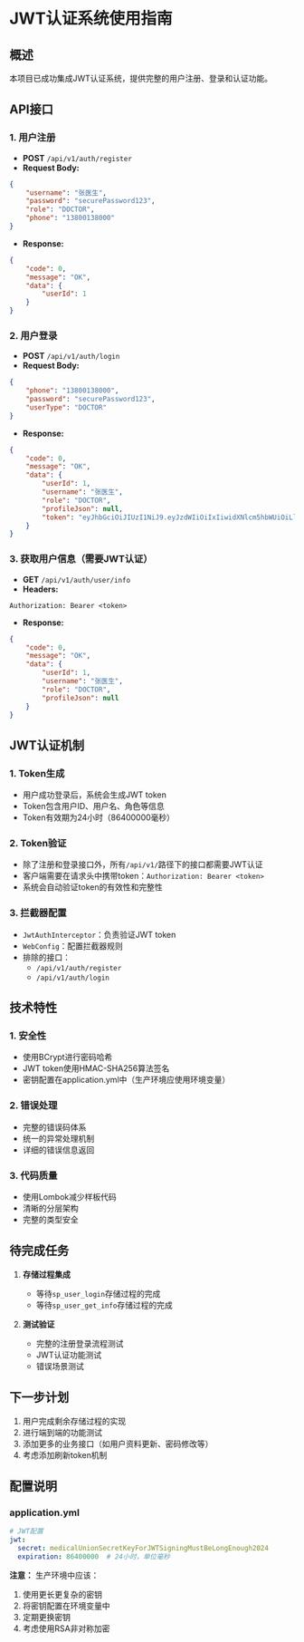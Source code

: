 # JWT认证系统使用指南

## 概述
本项目已成功集成JWT认证系统，提供完整的用户注册、登录和认证功能。

## API接口

### 1. 用户注册
- **POST** `/api/v1/auth/register`
- **Request Body:**
```json
{
    "username": "张医生",
    "password": "securePassword123",
    "role": "DOCTOR",
    "phone": "13800138000"
}
```
- **Response:**
```json
{
    "code": 0,
    "message": "OK",
    "data": {
        "userId": 1
    }
}
```

### 2. 用户登录
- **POST** `/api/v1/auth/login`
- **Request Body:**
```json
{
    "phone": "13800138000",
    "password": "securePassword123",
    "userType": "DOCTOR"
}
```
- **Response:**
```json
{
    "code": 0,
    "message": "OK",
    "data": {
        "userId": 1,
        "username": "张医生",
        "role": "DOCTOR",
        "profileJson": null,
        "token": "eyJhbGciOiJIUzI1NiJ9.eyJzdWIiOiIxIiwidXNlcm5hbWUiOiLlvKDljLvnlJ8iLCJyb2xlIjoiRE9DVE9SIiwiaWF0IjoxNjk4ODQwMDAwLCJleHAiOjE2OTg5MjY0MDB9.xxx"
    }
}
```

### 3. 获取用户信息（需要JWT认证）
- **GET** `/api/v1/auth/user/info`
- **Headers:**
```
Authorization: Bearer <token>
```
- **Response:**
```json
{
    "code": 0,
    "message": "OK",
    "data": {
        "userId": 1,
        "username": "张医生",
        "role": "DOCTOR",
        "profileJson": null
    }
}
```

## JWT认证机制

### 1. Token生成
- 用户成功登录后，系统会生成JWT token
- Token包含用户ID、用户名、角色等信息
- Token有效期为24小时（86400000毫秒）

### 2. Token验证
- 除了注册和登录接口外，所有`/api/v1/`路径下的接口都需要JWT认证
- 客户端需要在请求头中携带token：`Authorization: Bearer <token>`
- 系统会自动验证token的有效性和完整性

### 3. 拦截器配置
- `JwtAuthInterceptor`：负责验证JWT token
- `WebConfig`：配置拦截器规则
- 排除的接口：
  - `/api/v1/auth/register`
  - `/api/v1/auth/login`

## 技术特性

### 1. 安全性
- 使用BCrypt进行密码哈希
- JWT token使用HMAC-SHA256算法签名
- 密钥配置在application.yml中（生产环境应使用环境变量）

### 2. 错误处理
- 完整的错误码体系
- 统一的异常处理机制
- 详细的错误信息返回

### 3. 代码质量
- 使用Lombok减少样板代码
- 清晰的分层架构
- 完整的类型安全

## 待完成任务

1. **存储过程集成**
   - 等待`sp_user_login`存储过程的完成
   - 等待`sp_user_get_info`存储过程的完成

2. **测试验证**
   - 完整的注册登录流程测试
   - JWT认证功能测试
   - 错误场景测试

## 下一步计划

1. 用户完成剩余存储过程的实现
2. 进行端到端的功能测试
3. 添加更多的业务接口（如用户资料更新、密码修改等）
4. 考虑添加刷新token机制

## 配置说明

### application.yml
```yaml
# JWT配置
jwt:
  secret: medicalUnionSecretKeyForJWTSigningMustBeLongEnough2024
  expiration: 86400000  # 24小时，单位毫秒
```

**注意：** 生产环境中应该：
1. 使用更长更复杂的密钥
2. 将密钥配置在环境变量中
3. 定期更换密钥
4. 考虑使用RSA非对称加密